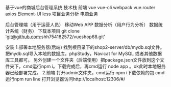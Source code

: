 基于vue的商城后台管理系统
技术栈
前端
vue
vue-cli
webpack
vue.router
axios
Element-UI
less
项目业务分析
电商业务

后台管理端（用于运营人员）
移动Web
APP
数据分析（用户行为分析）
数据统计系统（财务）
下载本项目
git clone 'git@github.com:shh754182572/vueshop68.git'


安装
1.部署本地服务器(后端)
找到根目录下的shop2-server/db/mydb.sql文件。
把mydb.sql导入本地的数据库。phpStudy，Navicat for MySQL 或者其他数据库工具都可。
另外创建一个文件夹（后端使用）把package.json文件放到这个文件夹下，cmd运行npm i。下载完成后，再cmd运行 node app 。ok此时本地服务器已经部署完成。
2.前端
打开admin文件夹，cmd运行 npm i下载依赖的包
cmd运行npm run line
打开浏览器访问http://localhost:12306/#/
